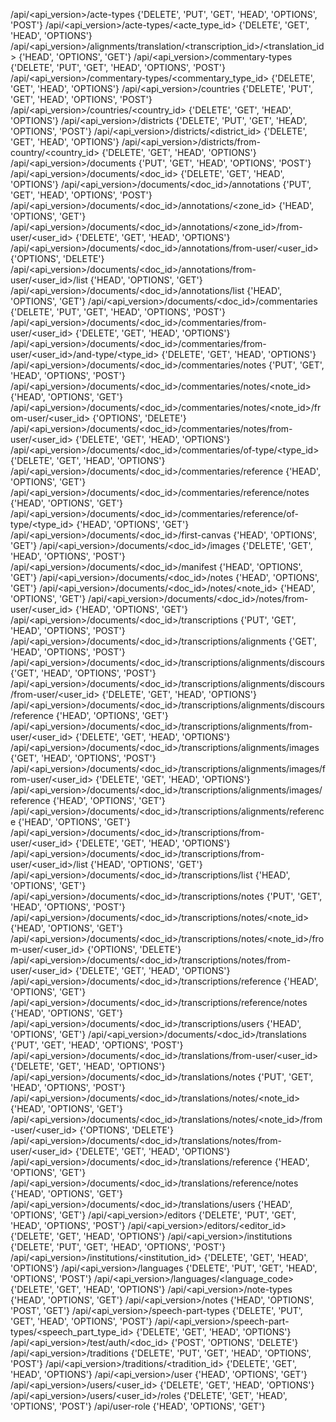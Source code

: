 /api/<api_version>/acte-types {'DELETE', 'PUT', 'GET', 'HEAD', 'OPTIONS', 'POST'}
/api/<api_version>/acte-types/<acte_type_id> {'DELETE', 'GET', 'HEAD', 'OPTIONS'}
/api/<api_version>/alignments/translation/<transcription_id>/<translation_id> {'HEAD', 'OPTIONS', 'GET'}
/api/<api_version>/commentary-types {'DELETE', 'PUT', 'GET', 'HEAD', 'OPTIONS', 'POST'}
/api/<api_version>/commentary-types/<commentary_type_id> {'DELETE', 'GET', 'HEAD', 'OPTIONS'}
/api/<api_version>/countries {'DELETE', 'PUT', 'GET', 'HEAD', 'OPTIONS', 'POST'}
/api/<api_version>/countries/<country_id> {'DELETE', 'GET', 'HEAD', 'OPTIONS'}
/api/<api_version>/districts {'DELETE', 'PUT', 'GET', 'HEAD', 'OPTIONS', 'POST'}
/api/<api_version>/districts/<district_id> {'DELETE', 'GET', 'HEAD', 'OPTIONS'}
/api/<api_version>/districts/from-country/<country_id> {'DELETE', 'GET', 'HEAD', 'OPTIONS'}
/api/<api_version>/documents {'PUT', 'GET', 'HEAD', 'OPTIONS', 'POST'}
/api/<api_version>/documents/<doc_id> {'DELETE', 'GET', 'HEAD', 'OPTIONS'}
/api/<api_version>/documents/<doc_id>/annotations {'PUT', 'GET', 'HEAD', 'OPTIONS', 'POST'}
/api/<api_version>/documents/<doc_id>/annotations/<zone_id> {'HEAD', 'OPTIONS', 'GET'}
/api/<api_version>/documents/<doc_id>/annotations/<zone_id>/from-user/<user_id> {'DELETE', 'GET', 'HEAD', 'OPTIONS'}
/api/<api_version>/documents/<doc_id>/annotations/from-user/<user_id> {'OPTIONS', 'DELETE'}
/api/<api_version>/documents/<doc_id>/annotations/from-user/<user_id>/list {'HEAD', 'OPTIONS', 'GET'}
/api/<api_version>/documents/<doc_id>/annotations/list {'HEAD', 'OPTIONS', 'GET'}
/api/<api_version>/documents/<doc_id>/commentaries {'DELETE', 'PUT', 'GET', 'HEAD', 'OPTIONS', 'POST'}
/api/<api_version>/documents/<doc_id>/commentaries/from-user/<user_id> {'DELETE', 'GET', 'HEAD', 'OPTIONS'}
/api/<api_version>/documents/<doc_id>/commentaries/from-user/<user_id>/and-type/<type_id> {'DELETE', 'GET', 'HEAD', 'OPTIONS'}
/api/<api_version>/documents/<doc_id>/commentaries/notes {'PUT', 'GET', 'HEAD', 'OPTIONS', 'POST'}
/api/<api_version>/documents/<doc_id>/commentaries/notes/<note_id> {'HEAD', 'OPTIONS', 'GET'}
/api/<api_version>/documents/<doc_id>/commentaries/notes/<note_id>/from-user/<user_id> {'OPTIONS', 'DELETE'}
/api/<api_version>/documents/<doc_id>/commentaries/notes/from-user/<user_id> {'DELETE', 'GET', 'HEAD', 'OPTIONS'}
/api/<api_version>/documents/<doc_id>/commentaries/of-type/<type_id> {'DELETE', 'GET', 'HEAD', 'OPTIONS'}
/api/<api_version>/documents/<doc_id>/commentaries/reference {'HEAD', 'OPTIONS', 'GET'}
/api/<api_version>/documents/<doc_id>/commentaries/reference/notes {'HEAD', 'OPTIONS', 'GET'}
/api/<api_version>/documents/<doc_id>/commentaries/reference/of-type/<type_id> {'HEAD', 'OPTIONS', 'GET'}
/api/<api_version>/documents/<doc_id>/first-canvas {'HEAD', 'OPTIONS', 'GET'}
/api/<api_version>/documents/<doc_id>/images {'DELETE', 'GET', 'HEAD', 'OPTIONS', 'POST'}
/api/<api_version>/documents/<doc_id>/manifest {'HEAD', 'OPTIONS', 'GET'}
/api/<api_version>/documents/<doc_id>/notes {'HEAD', 'OPTIONS', 'GET'}
/api/<api_version>/documents/<doc_id>/notes/<note_id> {'HEAD', 'OPTIONS', 'GET'}
/api/<api_version>/documents/<doc_id>/notes/from-user/<user_id> {'HEAD', 'OPTIONS', 'GET'}
/api/<api_version>/documents/<doc_id>/transcriptions {'PUT', 'GET', 'HEAD', 'OPTIONS', 'POST'}
/api/<api_version>/documents/<doc_id>/transcriptions/alignments {'GET', 'HEAD', 'OPTIONS', 'POST'}
/api/<api_version>/documents/<doc_id>/transcriptions/alignments/discours {'GET', 'HEAD', 'OPTIONS', 'POST'}
/api/<api_version>/documents/<doc_id>/transcriptions/alignments/discours/from-user/<user_id> {'DELETE', 'GET', 'HEAD', 'OPTIONS'}
/api/<api_version>/documents/<doc_id>/transcriptions/alignments/discours/reference {'HEAD', 'OPTIONS', 'GET'}
/api/<api_version>/documents/<doc_id>/transcriptions/alignments/from-user/<user_id> {'DELETE', 'GET', 'HEAD', 'OPTIONS'}
/api/<api_version>/documents/<doc_id>/transcriptions/alignments/images {'GET', 'HEAD', 'OPTIONS', 'POST'}
/api/<api_version>/documents/<doc_id>/transcriptions/alignments/images/from-user/<user_id> {'DELETE', 'GET', 'HEAD', 'OPTIONS'}
/api/<api_version>/documents/<doc_id>/transcriptions/alignments/images/reference {'HEAD', 'OPTIONS', 'GET'}
/api/<api_version>/documents/<doc_id>/transcriptions/alignments/reference {'HEAD', 'OPTIONS', 'GET'}
/api/<api_version>/documents/<doc_id>/transcriptions/from-user/<user_id> {'DELETE', 'GET', 'HEAD', 'OPTIONS'}
/api/<api_version>/documents/<doc_id>/transcriptions/from-user/<user_id>/list {'HEAD', 'OPTIONS', 'GET'}
/api/<api_version>/documents/<doc_id>/transcriptions/list {'HEAD', 'OPTIONS', 'GET'}
/api/<api_version>/documents/<doc_id>/transcriptions/notes {'PUT', 'GET', 'HEAD', 'OPTIONS', 'POST'}
/api/<api_version>/documents/<doc_id>/transcriptions/notes/<note_id> {'HEAD', 'OPTIONS', 'GET'}
/api/<api_version>/documents/<doc_id>/transcriptions/notes/<note_id>/from-user/<user_id> {'OPTIONS', 'DELETE'}
/api/<api_version>/documents/<doc_id>/transcriptions/notes/from-user/<user_id> {'DELETE', 'GET', 'HEAD', 'OPTIONS'}
/api/<api_version>/documents/<doc_id>/transcriptions/reference {'HEAD', 'OPTIONS', 'GET'}
/api/<api_version>/documents/<doc_id>/transcriptions/reference/notes {'HEAD', 'OPTIONS', 'GET'}
/api/<api_version>/documents/<doc_id>/transcriptions/users {'HEAD', 'OPTIONS', 'GET'}
/api/<api_version>/documents/<doc_id>/translations {'PUT', 'GET', 'HEAD', 'OPTIONS', 'POST'}
/api/<api_version>/documents/<doc_id>/translations/from-user/<user_id> {'DELETE', 'GET', 'HEAD', 'OPTIONS'}
/api/<api_version>/documents/<doc_id>/translations/notes {'PUT', 'GET', 'HEAD', 'OPTIONS', 'POST'}
/api/<api_version>/documents/<doc_id>/translations/notes/<note_id> {'HEAD', 'OPTIONS', 'GET'}
/api/<api_version>/documents/<doc_id>/translations/notes/<note_id>/from-user/<user_id> {'OPTIONS', 'DELETE'}
/api/<api_version>/documents/<doc_id>/translations/notes/from-user/<user_id> {'DELETE', 'GET', 'HEAD', 'OPTIONS'}
/api/<api_version>/documents/<doc_id>/translations/reference {'HEAD', 'OPTIONS', 'GET'}
/api/<api_version>/documents/<doc_id>/translations/reference/notes {'HEAD', 'OPTIONS', 'GET'}
/api/<api_version>/documents/<doc_id>/translations/users {'HEAD', 'OPTIONS', 'GET'}
/api/<api_version>/editors {'DELETE', 'PUT', 'GET', 'HEAD', 'OPTIONS', 'POST'}
/api/<api_version>/editors/<editor_id> {'DELETE', 'GET', 'HEAD', 'OPTIONS'}
/api/<api_version>/institutions {'DELETE', 'PUT', 'GET', 'HEAD', 'OPTIONS', 'POST'}
/api/<api_version>/institutions/<institution_id> {'DELETE', 'GET', 'HEAD', 'OPTIONS'}
/api/<api_version>/languages {'DELETE', 'PUT', 'GET', 'HEAD', 'OPTIONS', 'POST'}
/api/<api_version>/languages/<language_code> {'DELETE', 'GET', 'HEAD', 'OPTIONS'}
/api/<api_version>/note-types {'HEAD', 'OPTIONS', 'GET'}
/api/<api_version>/notes {'HEAD', 'OPTIONS', 'POST', 'GET'}
/api/<api_version>/speech-part-types {'DELETE', 'PUT', 'GET', 'HEAD', 'OPTIONS', 'POST'}
/api/<api_version>/speech-part-types/<speech_part_type_id> {'DELETE', 'GET', 'HEAD', 'OPTIONS'}
/api/<api_version>/test/auth/<doc_id> {'POST', 'OPTIONS', 'DELETE'}
/api/<api_version>/traditions {'DELETE', 'PUT', 'GET', 'HEAD', 'OPTIONS', 'POST'}
/api/<api_version>/traditions/<tradition_id> {'DELETE', 'GET', 'HEAD', 'OPTIONS'}
/api/<api_version>/user {'HEAD', 'OPTIONS', 'GET'}
/api/<api_version>/users/<user_id> {'DELETE', 'GET', 'HEAD', 'OPTIONS'}
/api/<api_version>/users/<user_id>/roles {'DELETE', 'GET', 'HEAD', 'OPTIONS', 'POST'}
/api/user-role {'HEAD', 'OPTIONS', 'GET'}
